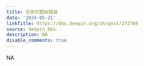 ```yaml
---
title: 任务栏图标错误
date: '2024-05-21'
linkTitle: https://bbs.deepin.org/zh/post/272768
source: deepin_bbs
description: NA
disable_comments: true
---
```

NA
